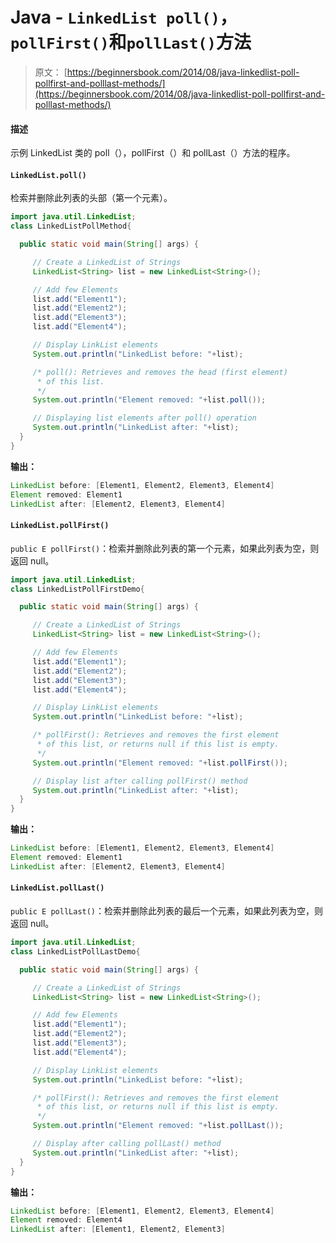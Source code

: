 # Java - `LinkedList poll()`，`pollFirst()`和`pollLast()`方法

> 原文： [https://beginnersbook.com/2014/08/java-linkedlist-poll-pollfirst-and-polllast-methods/](https://beginnersbook.com/2014/08/java-linkedlist-poll-pollfirst-and-polllast-methods/)

#### 描述

示例 LinkedList 类的 poll（），pollFirst（）和 pollLast（）方法的程序。

#### `LinkedList.poll()`

检索并删除此列表的头部（第一个元素）。

```java
import java.util.LinkedList;
class LinkedListPollMethod{

  public static void main(String[] args) {

     // Create a LinkedList of Strings
     LinkedList<String> list = new LinkedList<String>();

     // Add few Elements
     list.add("Element1");
     list.add("Element2");
     list.add("Element3");
     list.add("Element4");

     // Display LinkList elements
     System.out.println("LinkedList before: "+list);

     /* poll(): Retrieves and removes the head (first element)
      * of this list.
      */
     System.out.println("Element removed: "+list.poll());

     // Displaying list elements after poll() operation
     System.out.println("LinkedList after: "+list);
  }
}
```

**输出：**

```java
LinkedList before: [Element1, Element2, Element3, Element4]
Element removed: Element1
LinkedList after: [Element2, Element3, Element4]

```

#### `LinkedList.pollFirst()`

`public E pollFirst()`：检索并删除此列表的第一个元素，如果此列表为空，则返回 null。

```java
import java.util.LinkedList;
class LinkedListPollFirstDemo{

  public static void main(String[] args) {

     // Create a LinkedList of Strings
     LinkedList<String> list = new LinkedList<String>();

     // Add few Elements
     list.add("Element1");
     list.add("Element2");
     list.add("Element3");
     list.add("Element4");

     // Display LinkList elements
     System.out.println("LinkedList before: "+list);

     /* pollFirst(): Retrieves and removes the first element 
      * of this list, or returns null if this list is empty.
      */
     System.out.println("Element removed: "+list.pollFirst());

     // Display list after calling pollFirst() method
     System.out.println("LinkedList after: "+list);
  }
}
```

**输出：**

```java
LinkedList before: [Element1, Element2, Element3, Element4]
Element removed: Element1
LinkedList after: [Element2, Element3, Element4]

```

#### `LinkedList.pollLast()`

`public E pollLast()`：检索并删除此列表的最后一个元素，如果此列表为空，则返回 null。

```java
import java.util.LinkedList;
class LinkedListPollLastDemo{

  public static void main(String[] args) {

     // Create a LinkedList of Strings
     LinkedList<String> list = new LinkedList<String>();

     // Add few Elements
     list.add("Element1");
     list.add("Element2");
     list.add("Element3");
     list.add("Element4");

     // Display LinkList elements
     System.out.println("LinkedList before: "+list);

     /* pollFirst(): Retrieves and removes the first element 
      * of this list, or returns null if this list is empty.
      */
     System.out.println("Element removed: "+list.pollLast());

     // Display after calling pollLast() method
     System.out.println("LinkedList after: "+list);
  }
}
```

**输出：**

```java
LinkedList before: [Element1, Element2, Element3, Element4]
Element removed: Element4
LinkedList after: [Element1, Element2, Element3]

```